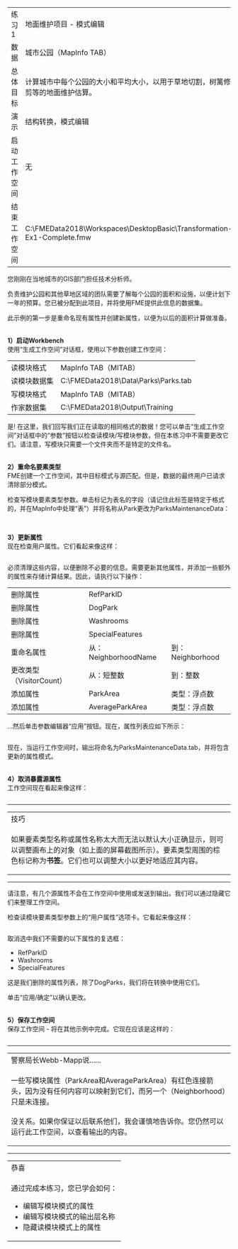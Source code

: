   <div id="readme" class="readme blob instapaper_body">
    <article class="markdown-body entry-content" itemprop="text">
<table>
<tbody><tr>
<td width="25%">
<i></i><font style="vertical-align: inherit;"><font style="vertical-align: inherit;">
练习1
</font></font></td>
<td><font style="vertical-align: inherit;"><font style="vertical-align: inherit;">
地面维护项目 - 模式编辑
</font></font></td>
</tr>
<tr>
<td><font style="vertical-align: inherit;"><font style="vertical-align: inherit;">数据</font></font></td>
<td><font style="vertical-align: inherit;"><font style="vertical-align: inherit;">城市公园（MapInfo TAB）</font></font></td>
</tr>
<tr>
<td><font style="vertical-align: inherit;"><font style="vertical-align: inherit;">总体目标</font></font></td>
<td><font style="vertical-align: inherit;"><font style="vertical-align: inherit;">计算城市中每个公园的大小和平均大小，以用于草地切割，树篱修剪等的地面维护估算。</font></font></td>
</tr>
<tr>
<td><font style="vertical-align: inherit;"><font style="vertical-align: inherit;">演示</font></font></td>
<td><font style="vertical-align: inherit;"><font style="vertical-align: inherit;">结构转换，模式编辑</font></font></td>
</tr>
<tr>
<td><font style="vertical-align: inherit;"><font style="vertical-align: inherit;">启动工作空间</font></font></td>
<td><font style="vertical-align: inherit;"><font style="vertical-align: inherit;">无</font></font></td>
</tr>
<tr>
<td><font style="vertical-align: inherit;"><font style="vertical-align: inherit;">结束工作空间</font></font></td>
<td><font style="vertical-align: inherit;"><font style="vertical-align: inherit;">C:\FMEData2018\Workspaces\DesktopBasic\Transformation-Ex1-Complete.fmw
</font></font></td>
</tr>
</tbody></table>
<p><font style="vertical-align: inherit;"><font style="vertical-align: inherit;">您刚刚在当地城市的GIS部门担任技术分析师。</font></font></p>
<p><font style="vertical-align: inherit;"><font style="vertical-align: inherit;">负责维护公园和其他草地区域的团队需要了解每个公园的面积和设施，以便计划下一年的预算。</font><font style="vertical-align: inherit;">您已被分配到此项目，并将使用FME提供此信息的数据集。</font></font></p>
<p><font style="vertical-align: inherit;"><font style="vertical-align: inherit;">此示例的第一步是重命名现有属性并创建新属性，以便为以后的面积计算做准备。</font></font></p>
<p><br><strong><font style="vertical-align: inherit;"><font style="vertical-align: inherit;">1）启动Workbench</font></font></strong>
<br><font style="vertical-align: inherit;"><font style="vertical-align: inherit;">使用“生成工作空间”对话框，使用以下参数创建工作空间：</font></font></p>
<table>
<tbody><tr>
<td><font style="vertical-align: inherit;"><font style="vertical-align: inherit;">读模块格式</font></font></td>
<td><font style="vertical-align: inherit;"><font style="vertical-align: inherit;">MapInfo TAB（MITAB）</font></font></td>
</tr>
<tr>
<td><font style="vertical-align: inherit;"><font style="vertical-align: inherit;">读模块数据集</font></font></td>
<td><font style="vertical-align: inherit;"><font style="vertical-align: inherit;">C:\FMEData2018\Data\Parks\Parks.tab
</font></font></td>
</tr>
<tr>
<td><font style="vertical-align: inherit;"><font style="vertical-align: inherit;">写模块格式</font></font></td>
<td><font style="vertical-align: inherit;"><font style="vertical-align: inherit;">MapInfo TAB（MITAB）</font></font></td>
</tr>
<tr>
<td><font style="vertical-align: inherit;"><font style="vertical-align: inherit;">作家数据集</font></font></td>
<td><font style="vertical-align: inherit;"><font style="vertical-align: inherit;">C:\FMEData2018\Output\Training
</font></font></td>
</tr>
</tbody></table>
<p><font style="vertical-align: inherit;"><font style="vertical-align: inherit;">是! </font><font style="vertical-align: inherit;">在这里，我们回写我们正在读取的相同格式的数据！</font><font style="vertical-align: inherit;">您可以单击“生成工作空间”对话框中的“参数”按钮以检查读模块/写模块参数，但在本练习中不需要更改它们。</font><font style="vertical-align: inherit;">请注意，写模块只需要一个文件夹而不是特定的文件名。</font></font></p>
<p><br><strong><font style="vertical-align: inherit;"><font style="vertical-align: inherit;">2）重命名要素类型</font></font></strong>
<br><font style="vertical-align: inherit;"><font style="vertical-align: inherit;"> FME创建一个工作空间，其中目标模式与源匹配。</font><font style="vertical-align: inherit;">但是，数据的最终用户已请求清除部分模式。</font></font></p>
<p><font style="vertical-align: inherit;"><font style="vertical-align: inherit;">检查写模块要素类型参数。</font><font style="vertical-align: inherit;">单击标记为表名的字段（请记住此标签是特定于格式的，并在MapInfo中处理“表”）并将名称从Park更改为ParksMaintenanceData：</font></font></p>
<p><a target="_blank" rel="noopener noreferrer" href="https://github.com/safesoftware/FMETraining/blob/Desktop-Basic-2018/DesktopBasic2Transformation/Images/Img2.200.Ex1.WriterGeneralSchemaEdited.png"><img src="./Images/Img2.200.Ex1.WriterGeneralSchemaEdited.png" alt="" style="max-width:100%;"></a></p>
<p><br><strong><font style="vertical-align: inherit;"><font style="vertical-align: inherit;">3）更新属性</font></font></strong>
<br><font style="vertical-align: inherit;"><font style="vertical-align: inherit;">现在检查用户属性。</font><font style="vertical-align: inherit;">它们看起来像这样：</font></font></p>
<p><a target="_blank" rel="noopener noreferrer" href="https://github.com/safesoftware/FMETraining/blob/Desktop-Basic-2018/DesktopBasic2Transformation/Images/Img2.201.Ex1.WriterAttributeSchema.png"><img src="./Images/Img2.201.Ex1.WriterAttributeSchema.png" alt="" style="max-width:100%;"></a></p>
<p><font style="vertical-align: inherit;"><font style="vertical-align: inherit;">必须清理这些内容，以便删除不必要的信息。</font><font style="vertical-align: inherit;">需要更新其他属性，并添加一些额外的属性来存储计算结果。</font><font style="vertical-align: inherit;">因此，请执行以下操作：</font></font></p>
<table>
<tbody><tr>
<td><font style="vertical-align: inherit;"><font style="vertical-align: inherit;">删除属性</font></font></td>
<td><font style="vertical-align: inherit;"><font style="vertical-align: inherit;">RefParkID</font></font></td>
</tr>
<tr>
<td><font style="vertical-align: inherit;"><font style="vertical-align: inherit;">删除属性</font></font></td>
<td><font style="vertical-align: inherit;"><font style="vertical-align: inherit;">DogPark</font></font></td>
</tr>
<tr>
<td><font style="vertical-align: inherit;"><font style="vertical-align: inherit;">删除属性</font></font></td>
<td><font style="vertical-align: inherit;"><font style="vertical-align: inherit;">Washrooms</font></font></td>
</tr>
<tr>
<td><font style="vertical-align: inherit;"><font style="vertical-align: inherit;">删除属性</font></font></td>
<td><font style="vertical-align: inherit;"><font style="vertical-align: inherit;">SpecialFeatures</font></font></td>
</tr>
<tr>
<td><font style="vertical-align: inherit;"><font style="vertical-align: inherit;">重命名属性</font></font></td>
<td><font style="vertical-align: inherit;"><font style="vertical-align: inherit;">从：NeighborhoodName</font></font></td>
<td><font style="vertical-align: inherit;"><font style="vertical-align: inherit;">到：Neighborhood</font></font></td>
</tr>
<tr>
<td><font style="vertical-align: inherit;"><font style="vertical-align: inherit;">更改类型（VisitorCount）</font></font></td>
<td><font style="vertical-align: inherit;"><font style="vertical-align: inherit;">从：短整数</font></font></td>
<td><font style="vertical-align: inherit;"><font style="vertical-align: inherit;">到：整数</font></font></td>
</tr>
<tr>
<td><font style="vertical-align: inherit;"><font style="vertical-align: inherit;">添加属性</font></font></td>
<td><font style="vertical-align: inherit;"><font style="vertical-align: inherit;">ParkArea</font></font></td>
<td><font style="vertical-align: inherit;"><font style="vertical-align: inherit;">类型：浮点数</font></font></td>
</tr>
<tr>
<td><font style="vertical-align: inherit;"><font style="vertical-align: inherit;">添加属性</font></font></td>
<td><font style="vertical-align: inherit;"><font style="vertical-align: inherit;">AverageParkArea</font></font></td>
<td><font style="vertical-align: inherit;"><font style="vertical-align: inherit;">类型：浮点数</font></font></td>
</tr>
</tbody></table>
<p><font style="vertical-align: inherit;"><font style="vertical-align: inherit;">...然后单击参数编辑器“应用”按钮。</font><font style="vertical-align: inherit;">现在，属性列表应如下所示：</font></font></p>
<p><a target="_blank" rel="noopener noreferrer" href="https://github.com/safesoftware/FMETraining/blob/Desktop-Basic-2018/DesktopBasic2Transformation/Images/Img2.202.Ex1.WriterAttributeSchemaEdited.png"><img src="./Images/Img2.202.Ex1.WriterAttributeSchemaEdited.png" alt="" style="max-width:100%;"></a></p>
<p><font style="vertical-align: inherit;"><font style="vertical-align: inherit;">现在，当运行工作空间时，输出将命名为ParksMaintenanceData.tab，并将包含更新的属性模式。</font></font></p>
<p><br><strong><font style="vertical-align: inherit;"><font style="vertical-align: inherit;">4）取消暴露源属性</font></font></strong>
<br><font style="vertical-align: inherit;"><font style="vertical-align: inherit;">工作空间现在看起来像这样：</font></font></p>
<p><a target="_blank" rel="noopener noreferrer" href="https://github.com/safesoftware/FMETraining/blob/Desktop-Basic-2018/DesktopBasic2Transformation/Images/Img2.203.Ex1.EditedSchemaOnCanvas.png"><img src="./Images/Img2.203.Ex1.EditedSchemaOnCanvas.png" alt="" style="max-width:100%;"></a></p>
<hr>

<table>
<tbody><tr>
<td>
<i></i><font style="vertical-align: inherit;"><font style="vertical-align: inherit;">
技巧
</font></font></td>
</tr>
<tr>
<td><font style="vertical-align: inherit;"><font style="vertical-align: inherit;">

如果要素类型名称或属性名称太大而无法以默认大小正确显示，则可以调整画布上的对象（如上面的屏幕截图所示）。</font><font style="vertical-align: inherit;">要素类型周围的棕色标记称为</font></font><strong><font style="vertical-align: inherit;"><font style="vertical-align: inherit;">书签</font></font></strong><font style="vertical-align: inherit;"><font style="vertical-align: inherit;">。</font><font style="vertical-align: inherit;">它们也可以调整大小以更好地适应其内容。

</font></font></td>
</tr>
</tbody></table>
<hr>
<p><font style="vertical-align: inherit;"><font style="vertical-align: inherit;">请注意，有几个源属性不会在工作空间中使用或发送到输出。</font><font style="vertical-align: inherit;">我们可以通过隐藏它们来整理工作空间。</font></font></p>
<p><font style="vertical-align: inherit;"><font style="vertical-align: inherit;">检查读模块要素类型参数上的“用户属性”选项卡。</font><font style="vertical-align: inherit;">它看起来像这样：</font></font></p>
<p><a target="_blank" rel="noopener noreferrer" href="https://github.com/safesoftware/FMETraining/blob/Desktop-Basic-2018/DesktopBasic2Transformation/Images/Img2.204.Ex1.ReaderAttrSchema.png"><img src="./Images/Img2.204.Ex1.ReaderAttrSchema.png" alt="" style="max-width:100%;"></a></p>
<p><font style="vertical-align: inherit;"><font style="vertical-align: inherit;">取消选中我们不需要的以下属性的复选框：</font></font></p>
<ul>
<li><font style="vertical-align: inherit;"><font style="vertical-align: inherit;">RefParkID</font></font></li>
<li><font style="vertical-align: inherit;"><font style="vertical-align: inherit;">Washrooms</font></font></li>
<li><font style="vertical-align: inherit;"><font style="vertical-align: inherit;">SpecialFeatures</font></font></li>
</ul>
<p><font style="vertical-align: inherit;"><font style="vertical-align: inherit;">这是我们删除的属性列表，除了DogParks，我们将在转换中使用它们。</font></font></p>
<p><font style="vertical-align: inherit;"><font style="vertical-align: inherit;">单击“应用/确定”以确认更改。</font></font></p>
<p><br><strong><font style="vertical-align: inherit;"><font style="vertical-align: inherit;">5）保存工作空间</font></font></strong>
<br><font style="vertical-align: inherit;"><font style="vertical-align: inherit;">保存工作空间 - 将在其他示例中完成。</font><font style="vertical-align: inherit;">它现在应该是这样的：</font></font></p>
<p><a target="_blank" rel="noopener noreferrer" href="https://github.com/safesoftware/FMETraining/blob/Desktop-Basic-2018/DesktopBasic2Transformation/Images/Img2.205.Ex1.EditedSchemaOnCanvas.png"><img src="./Images/Img2.205.Ex1.EditedSchemaOnCanvas.png" alt="" style="max-width:100%;"></a></p>
<hr>

<table>
<tbody><tr>
<td>
<i></i><font style="vertical-align: inherit;"><font style="vertical-align: inherit;">
警察局长Webb-Mapp说......
</font></font></td>
</tr>
<tr>
<td><font style="vertical-align: inherit;"><font style="vertical-align: inherit;">

一些写模块属性（ParkArea和AverageParkArea）有红色连接箭头，因为没有任何内容可以映射到它们，而另一个（Neighborhood）只是未连接。
</font></font><br><br><font style="vertical-align: inherit;"><font style="vertical-align: inherit;">没关系。</font><font style="vertical-align: inherit;">如果你保证以后联系他们，我会谨慎地告诉你。</font><font style="vertical-align: inherit;">您仍然可以运行此工作空间，以查看输出的内容。

</font></font></td>
</tr>
</tbody></table>
<hr>

<table>
<tbody><tr>
<td>
<i></i><font style="vertical-align: inherit;"><font style="vertical-align: inherit;">
恭喜
</font></font></td>
</tr>
<tr>
<td><font style="vertical-align: inherit;"><font style="vertical-align: inherit;">

通过完成本练习，您已学会如何：
</font></font><br>
<ul><li><font style="vertical-align: inherit;"><font style="vertical-align: inherit;">编辑写模块模式的属性</font></font></li>
<li><font style="vertical-align: inherit;"><font style="vertical-align: inherit;">编辑写模块模式的输出层名称</font></font></li>
<li><font style="vertical-align: inherit;"><font style="vertical-align: inherit;">隐藏读模块模式上的属性</font></font></li></ul>

</td>
</tr>
</tbody></table>
</article>
  </div>
